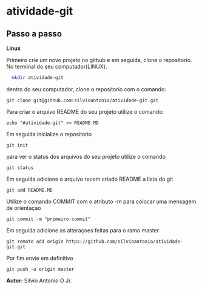 # atividade-git

## Passo a passo

**Linux**

Primeiro crie um novo projeto no github e em seguida, clone o repositorio.
No terminal do seu computador(LINUX).

````bash
  mkdir atividade-git
````

dentro do seu computador, clone o repositorio com o comando:

` git clone git@github.com:silvioantonio/atividade-git.git `

Para criar o arquivo README do seu projeto utilize o comando:

` echo "#atividade-git" >> README.MD `

Em seguida inicialize o repositorio

` git init `

para ver o status dos arquivos do seu projeto utilize o comando

` git status `

Em seguida adicione o arquivo recem criado README a lista do git

` git add README.MD `

Utilize o comando COMMIT com o atributo -m para colocar uma mensagem de orientaçao

` git commit -m "primeiro commit" `

Em seguida adicione as alteraçoes feitas para o ramo master

` git remote add origin https://github.com/silvioantonio/atividade-git.git `

Por fim envie em definitivo

` git push -u origin master `

**Autor:** Silvio Antonio O Jr.

